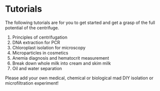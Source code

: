 Tutorials
=========

The following tutorials are for you to get started and get a grasp of the full potential of the centrifuge.

1. Principles of centrifugation
2. DNA extraction for PCR
3. Chloroplast isolation for microscopy
4. Microparticles in cosmetics
5. Anemia diagnosis and hematocrit measurement
6. Break down whole milk into cream and skim milk 
7. Oil and water separation

Please add your own medical, chemical or biological mad DIY isolation or microfiltration experiment!
